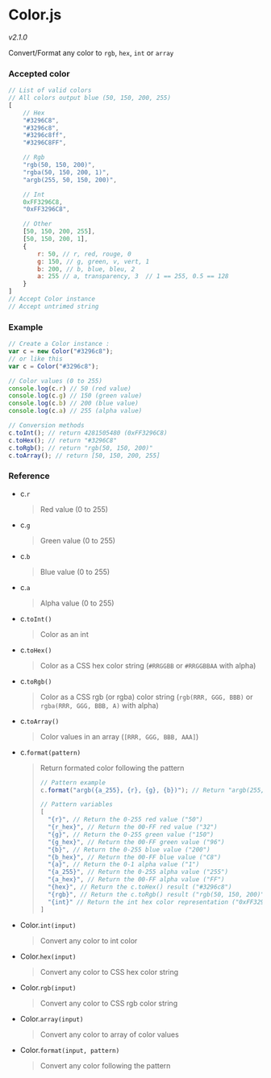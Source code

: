 # Color.js

_v2.1.0_

Convert/Format any color to `rgb`, `hex`, `int` or `array`

### Accepted color

```js
// List of valid colors
// All colors output blue (50, 150, 200, 255)
[
	// Hex
	"#3296C8",
	"#3296c8",
	"#3296c8ff",
	"#3296C8FF",

	// Rgb
	"rgb(50, 150, 200)",
	"rgba(50, 150, 200, 1)",
	"argb(255, 50, 150, 200)",

	// Int
	0xFF3296C8,
	"0xFF3296C8",

	// Other
	[50, 150, 200, 255],
	[50, 150, 200, 1],
	{
		r: 50, // r, red, rouge, 0
		g: 150, // g, green, v, vert, 1
		b: 200, // b, blue, bleu, 2
		a: 255 // a, transparency, 3  // 1 == 255, 0.5 == 128
	}
]
// Accept Color instance
// Accept untrimed string
```

### Example

```js
// Create a Color instance :
var c = new Color("#3296c8");
// or like this
var c = Color("#3296c8");

// Color values (0 to 255)
console.log(c.r) // 50 (red value)
console.log(c.g) // 150 (green value)
console.log(c.b) // 200 (blue value)
console.log(c.a) // 255 (alpha value)

// Conversion methods
c.toInt(); // return 4281505480 (0xFF3296C8)
c.toHex(); // return "#3296C8"
c.toRgb(); // return "rgb(50, 150, 200)"
c.toArray(); // return [50, 150, 200, 255]
```

### Reference

*	c.`r`
	> Red value
(0 to 255)

*	c.`g`
	> Green value
(0 to 255)

*	c.`b`
	> Blue value
(0 to 255)

*	c.`a`
	> Alpha value
(0 to 255)

*	c.`toInt()`
	> Color as an int

*	c.`toHex()`
	> Color as a CSS hex color string
(`#RRGGBB` or `#RRGGBBAA` with alpha)

*	c.`toRgb()`
	> Color as a CSS rgb (or rgba) color string
(`rgb(RRR, GGG, BBB)` or `rgba(RRR, GGG, BBB, A)` with alpha)

*	c.`toArray()`
	> Color values in an array
(`[RRR, GGG, BBB, AAA]`)

*	c.`format(pattern)`
	> Return formated color following the pattern
	> ```js
	> // Pattern example
	> c.format("argb({a_255}, {r}, {g}, {b})"); // Return "argb(255, 50, 150, 200)"
	> 
	> // Pattern variables
	> [
	> 	"{r}", // Return the 0-255 red value ("50")
	> 	"{r_hex}", // Return the 00-FF red value ("32")
	> 	"{g}", // Return the 0-255 green value ("150")
	> 	"{g_hex}", // Return the 00-FF green value ("96")
	> 	"{b}", // Return the 0-255 blue value ("200")
	> 	"{b_hex}", // Return the 00-FF blue value ("C8")
	> 	"{a}", // Return the 0-1 alpha value ("1")
	> 	"{a_255}", // Return the 0-255 alpha value ("255")
	> 	"{a_hex}", // Return the 00-FF alpha value ("FF")
	> 	"{hex}", // Return the c.toHex() result ("#3296c8")
	> 	"{rgb}", // Return the c.toRgb() result ("rgb(50, 150, 200)")
	> 	"{int}" // Return the int hex color representation ("0xFF3296C8")
	> ]
	> ```

*	Color.`int(input)`
	> Convert any color to int color

*	Color.`hex(input)`
	> Convert any color to CSS hex color string

*	Color.`rgb(input)`
	> Convert any color to CSS rgb color string

*	Color.`array(input)`
	> Convert any color to array of color values

*	Color.`format(input, pattern)`
	> Convert any color following the pattern
